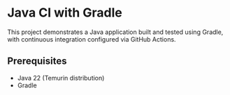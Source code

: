 # Java CI with Gradle

This project demonstrates a Java application built and tested using Gradle, with continuous integration configured via GitHub Actions.

## Prerequisites

- Java 22 (Temurin distribution)
- Gradle
